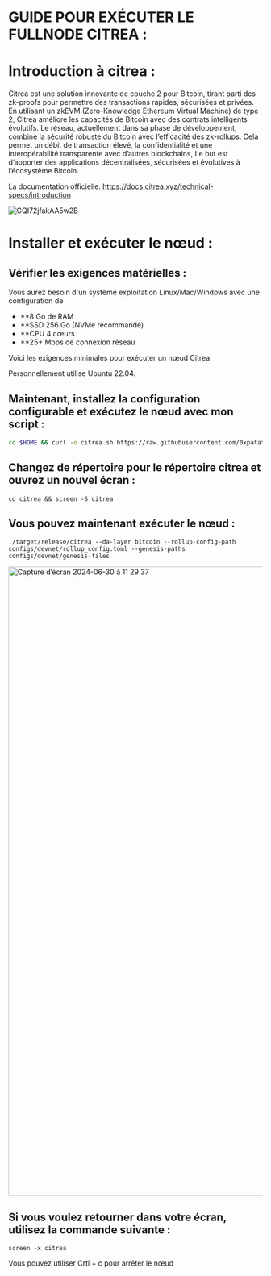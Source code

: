 
# GUIDE POUR EXÉCUTER LE FULLNODE CITREA :


# Introduction à citrea :

Citrea est une solution innovante de couche 2 pour Bitcoin, tirant parti des zk-proofs pour permettre des transactions rapides, sécurisées et privées. En utilisant un zkEVM (Zero-Knowledge Ethereum Virtual Machine) de type 2, Citrea améliore les capacités de Bitcoin avec des contrats intelligents évolutifs. Le réseau, actuellement dans sa phase de développement, combine la sécurité robuste du Bitcoin avec l’efficacité des zk-rollups. Cela permet un débit de transaction élevé, la confidentialité et une interopérabilité transparente avec d’autres blockchains, Le but est d’apporter des applications décentralisées, sécurisées et évolutives à l’écosystème Bitcoin. 

La documentation officielle: https://docs.citrea.xyz/technical-specs/introduction

![GQI72jfakAA5w2B](https://github.com/0xpatatedouce/scriptcitrea/assets/123324096/217689b0-a6a9-4790-8794-e97865778def)

# Installer et exécuter le nœud :

## Vérifier les exigences matérielles :

Vous aurez besoin d'un système exploitation Linux/Mac/Windows avec une configuration de

- **8 Go de RAM 
- **SSD 256 Go (NVMe recommandé) 
- **CPU 4 cœurs 
- **25+ Mbps de connexion réseau 

Voici les exigences minimales pour exécuter un nœud Citrea.

Personnellement utilise Ubuntu 22.04.

## Maintenant, installez la configuration configurable et exécutez le nœud avec mon script :
```bash
cd $HOME && curl -o citrea.sh https://raw.githubusercontent.com/0xpatatedouce/scriptcitrea/main/citrea.sh && bash citrea.sh
```

## Changez de répertoire pour le répertoire citrea et ouvrez un nouvel écran :
```
cd citrea && screen -S citrea  
```

## Vous pouvez maintenant exécuter le nœud :
```
./target/release/citrea --da-layer bitcoin --rollup-config-path configs/devnet/rollup_config.toml --genesis-paths configs/devnet/genesis-files
```

<img width="1248" alt="Capture d’écran 2024-06-30 à 11 29 37" src="https://github.com/0xpatatedouce/scriptcitrea/assets/123324096/6f0953a6-8324-4f02-a2a2-0945ec0cec32">

## Si vous voulez retourner dans votre écran, utilisez la commande suivante :
```
screen -x citrea
```

Vous pouvez utiliser Crtl + c pour arrêter le nœud 



